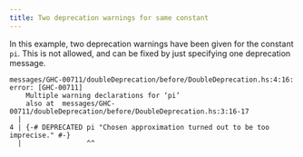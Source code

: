 ```yaml
---
title: Two deprecation warnings for same constant
---
```


In this example, two deprecation warnings have been given for the constant `pi`. This is not allowed, and can be fixed by just specifying one deprecation message.

```
messages/GHC-00711/doubleDeprecation/before/DoubleDeprecation.hs:4:16: error: [GHC-00711]
    Multiple warning declarations for ‘pi’
    also at  messages/GHC-00711/doubleDeprecation/before/DoubleDeprecation.hs:3:16-17
  |
4 | {-# DEPRECATED pi "Chosen approximation turned out to be too imprecise." #-}
  |                ^^
```
